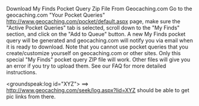 
Download My Finds Pocket Query Zip File From Geocaching.com
Go to the geocaching.com "Your Pocket Queries"
http://www.geocaching.com/pocket/default.aspx page, make sure the "Active
Pocket Queries" tab is selected, scroll down to the "My Finds" section, and
click on the "Add to Queue" button. A new My Finds pocket query will be
generated and geocaching.com will notify you via email when it is ready to
download. Note that you cannot use pocket queries that you create/customize
yourself on geocaching.com or other sites. Only this special "My Finds" pocket
query ZIP file will work. Other files will give you an error if you try to
upload them. See our FAQ for more detailed instructions.


<groundspeak:log id="XYZ">
==> http://www.geocaching.com/seek/log.aspx?lid=XYZ
should be able to get pic links from there.
